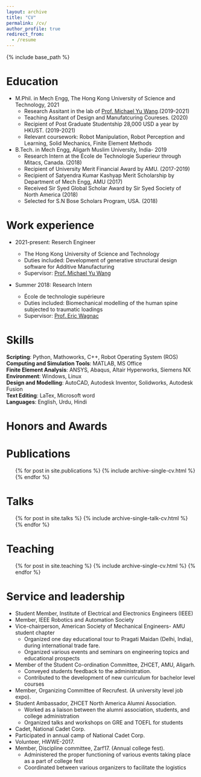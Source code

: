 ```yaml
---
layout: archive
title: "CV"
permalink: /cv/
author_profile: true
redirect_from:
  - /resume
---
```


{% include base_path %}

Education
======
* M.Phil. in Mech Engg, The Hong Kong University of Science and Technology, 2021
  * Research Assitant in the lab of [Prof. Michael Yu Wang](https://facultyprofiles.ust.hk/profiles.php?profile=michael-yu-wang-mywang).(2019-2021)
  * Teaching Assitant of Design and Manufatcuring Coureses. (2020)
  * Recipient of Post Graduate Studentship 28,000 USD a year by HKUST. (2019-2021)
  * Relevant coursework: Robot Manipulation, Robot Perception and Learning, Solid Mechanics, Finite Element
Methods
* B.Tech. in Mech Engg, Aligarh Muslim University, India- 2019
  * Research Intern at the École de Technologie Superieur through Mitacs, Canada. (2018)
  * Recipient of University Merit Financial Award by AMU. (2017-2019)
  * Recipient of Satyendra Kumar Kashyap Merit Scholarship by Department of Mech Engg, AMU (2017)
  * Received Sir Syed Global Scholar Award by Sir Syed Society of North America (2018)
  * Selected for S.N Bose Scholars Program, USA. (2018)

Work experience
======
* 2021-present: Reserch Engineer
  * The Hong Kong University of Science and Technology
  * Duties included: Development of generative structural design software for Additive Manufacturing
  * Supervisor: [Prof. Michael Yu Wang](https://facultyprofiles.ust.hk/profiles.php?profile=michael-yu-wang-mywang)


* Summer 2018: Research Intern
  * École de technologie supérieure
  * Duties included: Biomechanical modelling of the human spine subjected to traumatic loadings
  * Supervisor: [Prof. Eric Wagnac](https://www.etsmtl.ca/en/research/professors/ewagnac)


Skills
======
**Scripting**: Python, Mathoworks, C++, Robot Operating System (ROS)<br/>
**Computing and Simulation Tools**: MATLAB, MS Office<br/>
**Finite Element Analysis**: ANSYS, Abaqus, Altair Hyperworks, Siemens NX<br/>
**Environment**: Windows, Linux<br/>
**Design and Modelling**: AutoCAD, Autodesk Inventor, Solidworks, Autodesk Fusion<br/>
**Text Editing**: LaTex, Microsoft word<br/>
**Languages**: English, Urdu, Hindi<br/>


Honors and Awards
======



Publications
======
  <ul>{% for post in site.publications %}
    {% include archive-single-cv.html %}
  {% endfor %}</ul>
  
Talks
======
  <ul>{% for post in site.talks %}
    {% include archive-single-talk-cv.html %}
  {% endfor %}</ul>
  
Teaching
======
  <ul>{% for post in site.teaching %}
    {% include archive-single-cv.html %}
  {% endfor %}</ul>
  
Service and leadership
======
* Student Member, Institute of Electrical and Electronics Engineers (IEEE)
* Member, IEEE Robotics and Automation Society
* Vice-chairperson, American Society of Mechanical Engineers- AMU student chapter
  * Organized one day educational tour to Pragati Maidan (Delhi, India), during international trade fare.
  * Organized various events and seminars on engineering topics and educational prospects
* Member of the Student Co-ordination Committee, ZHCET, AMU, Aligarh.
  * Conveyed students feedback to the administration.
  * Contributed to the development of new curriculum for bachelor level courses
* Member, Organizing Committee of Recrufest. (A university level job expo).
* Student Ambassador, ZHCET North America Alumni Association.
  * Worked as a liaison between the alumni association, students, and college administration
  * Organized talks and workshops on GRE and TOEFL for students
* Cadet, National Cadet Corp.
* Participated in annual camp of National Cadet Corp.
* Volunteer, HWWE-2017.
* Member, Discipline committee, Zarf17. (Annual college fest).
  * Administered the proper functioning of various events taking place as a part of college fest
  * Coordinated between various organizers to facilitate the logistics
